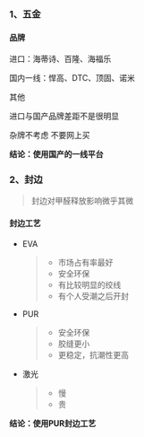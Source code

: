 ### 1、五金

#### 品牌

进口：海蒂诗、百隆、海福乐

国内一线：悍高、DTC、顶固、诺米

其他



进口与国产品牌差距不是很明显

杂牌不考虑
不要网上买 

**结论：使用国产的一线平台**



### 2、封边

> 封边对甲醛释放影响微乎其微

#### 封边工艺

- EVA

  > - 市场占有率最好
  > - 安全环保
  > - 有比较明显的绞线
  > - 有个人受潮之后开封

- PUR

  > - 安全环保
  > - 胶缝更小
  > - 更稳定，抗潮性更高

- 激光

  > - 慢
  > - 贵



**结论：使用PUR封边工艺**

 